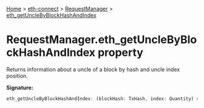 [Home](./index) &gt; [eth-connect](./eth-connect.md) &gt; [RequestManager](./eth-connect.requestmanager.md) &gt; [eth\_getUncleByBlockHashAndIndex](./eth-connect.requestmanager.eth_getunclebyblockhashandindex.md)

# RequestManager.eth\_getUncleByBlockHashAndIndex property

Returns information about a uncle of a block by hash and uncle index position.

**Signature:**
```javascript
eth_getUncleByBlockHashAndIndex: (blockHash: TxHash, index: Quantity) => EthMethod<'eth_getUncleByBlockHashAndIndex'>
```

